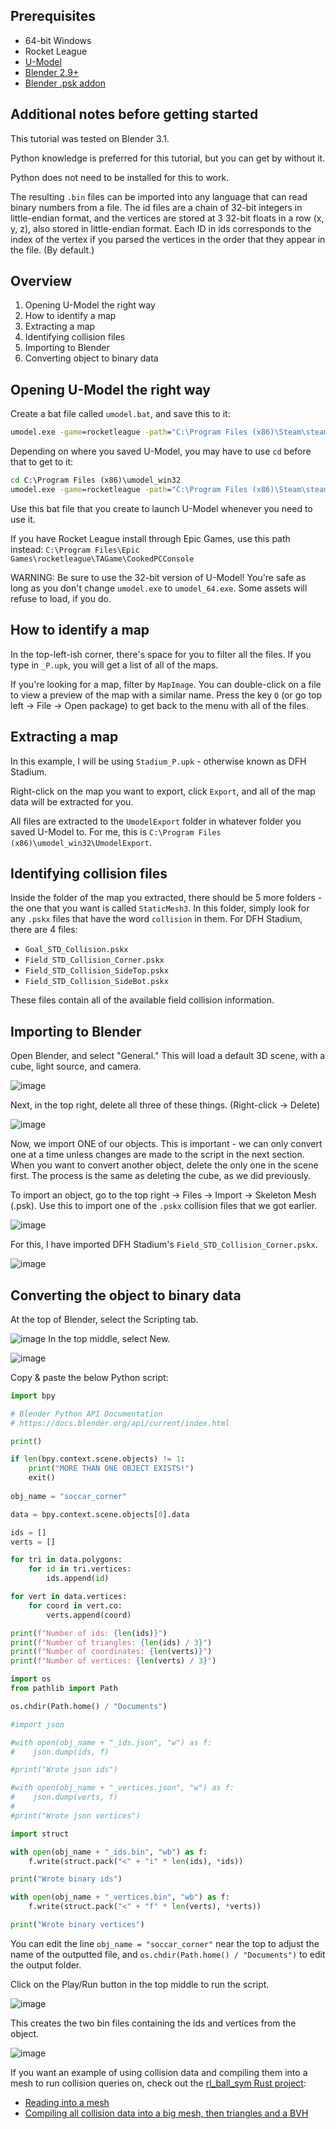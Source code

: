 ## Prerequisites

- 64-bit Windows
- Rocket League
- [U-Model](https://www.gildor.org/en/projects/umodel#files)
- [Blender 2.9+](https://www.blender.org/)
- [Blender .psk addon](https://github.com/Befzz/blender3d_import_psk_psa)

## Additional notes before getting started

This tutorial was tested on Blender 3.1.

Python knowledge is preferred for this tutorial, but you can get by without it.

Python does not need to be installed for this to work.

The resulting `.bin` files can be imported into any language that can read binary numbers from a file. The id files are a chain of 32-bit integers in little-endian format, and the vertices are stored at 3 32-bit floats in a row (x, y, z), also stored in little-endian format. Each ID in ids corresponds to the index of the vertex if you parsed the vertices in the order that they appear in the file. (By default.)

## Overview

1. Opening U-Model the right way
2. How to identify a map
3. Extracting a map
4. Identifying collision files
5. Importing to Blender
6. Converting object to binary data

## Opening U-Model the right way

Create a bat file called `umodel.bat`, and save this to it:

```bat
umodel.exe -game=rocketleague -path="C:\Program Files (x86)\Steam\steamapps\common\rocketleague\TAGame\CookedPCConsole"
```

Depending on where you saved U-Model, you may have to use `cd` before that to get to it:

```bat
cd C:\Program Files (x86)\umodel_win32
umodel.exe -game=rocketleague -path="C:\Program Files (x86)\Steam\steamapps\common\rocketleague\TAGame\CookedPCConsole"
```

Use this bat file that you create to launch U-Model whenever you need to use it.

If you have Rocket League install through Epic Games, use this path instead: `C:\Program Files\Epic Games\rocketleague\TAGame\CookedPCConsole`

WARNING: Be sure to use the 32-bit version of U-Model! You're safe as long as you don't change `umodel.exe` to `umodel_64.exe`. Some assets will refuse to load, if you do.

## How to identify a map

In the top-left-ish corner, there's space for you to filter all the files. If you type in `_P.upk`, you will get a list of all of the maps.

If you're looking for a map, filter by `MapImage`. You can double-click on a file to view a preview of the map with a similar name. Press the key `O` (or go top left -> File -> Open package) to get back to the menu with all of the files.

## Extracting a map

In this example, I will be using `Stadium_P.upk` - otherwise known as DFH Stadium.

Right-click on the map you want to export, click `Export`, and all of the map data will be extracted for you.

All files are extracted to the `UmodelExport` folder in whatever folder you saved U-Model to. For me, this is `C:\Program Files (x86)\umodel_win32\UmodelExport`.

## Identifying collision files

Inside the folder of the map you extracted, there should be 5 more folders - the one that you want is called `StaticMesh3`. In this folder, simply look for any `.pskx` files that have the word `collision` in them. For DFH Stadium, there are 4 files:

- `Goal_STD_Collision.pskx`
- `Field_STD_Collision_Corner.pskx`
- `Field_STD_Collision_SideTop.pskx`
- `Field_STD_Collision_SideBot.pskx`

These files contain all of the available field collision information.

## Importing to Blender

Open Blender, and select "General." This will load a default 3D scene, with a cube, light source, and camera.

![image](/img/extracting-map-meshes/1.png)

Next, in the top right, delete all three of these things. (Right-click -> Delete)

![image](/img/extracting-map-meshes/2.png)

Now, we import ONE of our objects. This is important - we can only convert one at a time unless changes are made to the script in the next section. When you want to convert another object, delete the only one in the scene first. The process is the same as deleting the cube, as we did previously.

To import an object, go to the top right -> Files -> Import -> Skeleton Mesh (.psk). Use this to import one of the `.pskx` collision files that we got earlier.

![image](/img/extracting-map-meshes/3.png)

For this, I have imported DFH Stadium's `Field_STD_Collision_Corner.pskx`.

![image](/img/extracting-map-meshes/4.png)

## Converting the object to binary data

At the top of Blender, select the Scripting tab.

![image](/img/extracting-map-meshes/5.png)
In the top middle, select New.

![image](/img/extracting-map-meshes/6.png)

Copy & paste the below Python script:

```python
import bpy

# Blender Python API Documentation
# https://docs.blender.org/api/current/index.html

print()

if len(bpy.context.scene.objects) != 1:
    print("MORE THAN ONE OBJECT EXISTS!")
    exit()
    
obj_name = "soccar_corner"

data = bpy.context.scene.objects[0].data

ids = []
verts = []

for tri in data.polygons:
    for id in tri.vertices:
        ids.append(id)

for vert in data.vertices:
    for coord in vert.co:
        verts.append(coord)

print(f"Number of ids: {len(ids)}")
print(f"Number of triangles: {len(ids) / 3}")
print(f"Number of coordinates: {len(verts)}")
print(f"Number of vertices: {len(verts) / 3}")

import os
from pathlib import Path

os.chdir(Path.home() / "Documents")

#import json

#with open(obj_name + "_ids.json", "w") as f:
#    json.dump(ids, f)

#print("Wrote json ids")

#with open(obj_name + "_vertices.json", "w") as f:
#    json.dump(verts, f)
#    
#print("Wrote json vertices")

import struct

with open(obj_name + "_ids.bin", "wb") as f:
    f.write(struct.pack("<" + "i" * len(ids), *ids))

print("Wrote binary ids")

with open(obj_name + "_vertices.bin", "wb") as f:
    f.write(struct.pack("<" + "f" * len(verts), *verts))

print("Wrote binary vertices")
```

You can edit the line `obj_name = "soccar_corner"` near the top to adjust the name of the outputted file, and `os.chdir(Path.home() / "Documents")` to edit the output folder.

Click on the Play/Run button in the top middle to run the script.

![image](/img/extracting-map-meshes/7.png)

This creates the two bin files containing the ids and vertices from the object.

![image](/img/extracting-map-meshes/8.png)

If you want an example of using collision data and compiling them into a mesh to run collision queries on, check out the [rl_ball_sym Rust project](https://github.com/VirxEC/rl_ball_sym):

- [Reading into a mesh](https://github.com/VirxEC/rl_ball_sym/blob/a9179cbb5bf39bd8550acd507ddf1fa9dc4f5192/src/simulation/mesh.rs#L30-L55)
- [Compiling all collision data into a big mesh, then triangles and a BVH](https://github.com/VirxEC/rl_ball_sym/blob/a9179cbb5bf39bd8550acd507ddf1fa9dc4f5192/src/simulation/field.rs#L49-L88)
